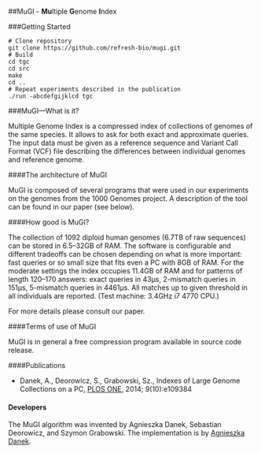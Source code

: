 ##MuGI - **Mu**ltiple **G**enome **I**ndex

###Getting Started 

```
# Clone repository
git clone https://github.com/refresh-bio/mugi.git
# Build 
cd tgc
cd src
make
cd ..
# Repeat experiments described in the publication
./run -abcdefgijklcd tgc
```


###MuGI—What is it?

Multiple Genome Index is a compressed index of collections of genomes of the same species. It allows to ask for both exact and approximate queries. The input data must be given as a reference sequence and Variant Call Format (VCF) file describing the differences between individual genomes and reference genome.


####The architecture of  MuGI

MuGI is composed of several programs that were used in our experiments on the genomes from the 1000 Genomes project. A description of the tool can be found in our paper (see below).


####How good is MuGI?

The collection of 1092 diploid human genomes (6.7TB of raw sequences) can be stored in 6.5–32GB of RAM. The software is configurable and different tradeoffs can be chosen depending on what is more important: fast queries or so small size that fits even a PC with 8GB of RAM. For the moderate settings the index occupies 11.4GB of RAM and for patterns of length 120–170 answers: exact queries in 43μs, 2-mismatch queries in 151μs, 5-mismatch queries in 4461μs. All matches up to given threshold in all individuals are reported. (Test machine: 3.4GHz i7 4770 CPU.)

For more details please consult our paper.

####Terms of use of MuGI

MuGI is in general a free compression program available in source code release. 

####Publications

+ Danek, A., Deorowicz, S., Grabowski, Sz., Indexes of Large Genome Collections on a PC, [PLOS ONE](http://journals.plos.org/plosone/article?id=10.1371/journal.pone.0109384), 2014; 9(10):e109384


#### Developers

The MuGI algorithm was invented by Agnieszka Danek, Sebastian Deorowicz, and Szymon Grabowski.
The implementation is by [Agnieszka Danek](https://github.com/agnieszkadanek).
